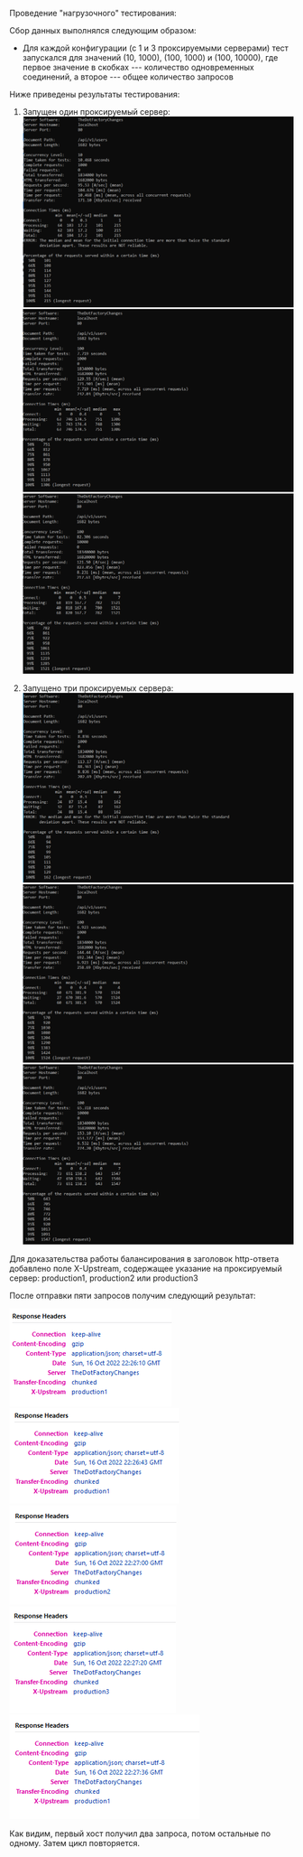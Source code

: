 Проведение "нагрузочного" тестирования:

Сбор данных выполнялся следующим образом:
- Для каждой конфигурации (с 1 и 3 проксируемыми серверами)
 тест запускался для значений (10, 1000), (100, 1000) и (100, 10000),
 где первое значение в скобках --- количество одновременных соединений, 
 а второе --- общее количество запросов

Ниже приведены результаты тестирования:

1) Запущен один проксируемый сервер:
![1](img/c10_n1000.png)
![2](img/c100_n1000.png)
![3](img/c100_n10000.png)

2) Запущено три проксируемых сервера:
![1](img/c10_n1000s.png)
![2](img/c100_n1000s.png)
![3](img/c100_n10000s.png)

Для доказательства работы балансирования в заголовок http-ответа добавлено поле
X-Upstream, содержащее указание на проксируемый сервер:
production1, production2 или production3

После отправки пяти запросов получим следующий результат:

![Заголовок первого ответа](img/response_001.png)
![Заголовок второго ответа](img/response_002.png)
![Заголовок третьего ответа](img/response_003.png)
![Заголовок четвертого ответа](img/response_004.png)
![Заголовок пятого ответа](img/response_005.png)

Как видим, первый хост получил два запроса, потом остальные по одному.
Затем цикл повторяется.
